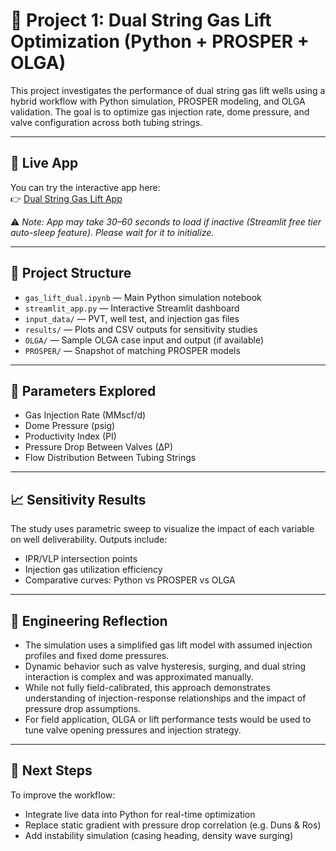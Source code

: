 # 🎯 Project 1: Dual String Gas Lift Optimization (Python + PROSPER + OLGA)

This project investigates the performance of dual string gas lift wells using a hybrid workflow with Python simulation, PROSPER modeling, and OLGA validation. The goal is to optimize gas injection rate, dome pressure, and valve configuration across both tubing strings.

---

## 🔗 Live App

You can try the interactive app here:  
👉 [Dual String Gas Lift App](https://petroleum-engineering-portfolio-hq3u8fq8zjk2xtdjvvonev.streamlit.app/)

⚠️ *Note: App may take 30–60 seconds to load if inactive (Streamlit free tier auto-sleep feature). Please wait for it to initialize.*

---

## 📂 Project Structure

- `gas_lift_dual.ipynb` — Main Python simulation notebook
- `streamlit_app.py` — Interactive Streamlit dashboard
- `input_data/` — PVT, well test, and injection gas files
- `results/` — Plots and CSV outputs for sensitivity studies
- `OLGA/` — Sample OLGA case input and output (if available)
- `PROSPER/` — Snapshot of matching PROSPER models

---

## 🧪 Parameters Explored

- Gas Injection Rate (MMscf/d)
- Dome Pressure (psig)
- Productivity Index (PI)
- Pressure Drop Between Valves (∆P)
- Flow Distribution Between Tubing Strings

---

## 📈 Sensitivity Results

The study uses parametric sweep to visualize the impact of each variable on well deliverability. Outputs include:

- IPR/VLP intersection points
- Injection gas utilization efficiency
- Comparative curves: Python vs PROSPER vs OLGA

---

## 🧠 Engineering Reflection

- The simulation uses a simplified gas lift model with assumed injection profiles and fixed dome pressures.  
- Dynamic behavior such as valve hysteresis, surging, and dual string interaction is complex and was approximated manually.  
- While not fully field-calibrated, this approach demonstrates understanding of injection-response relationships and the impact of pressure drop assumptions.  
- For field application, OLGA or lift performance tests would be used to tune valve opening pressures and injection strategy.

---

## 🔗 Next Steps

To improve the workflow:
- Integrate live data into Python for real-time optimization
- Replace static gradient with pressure drop correlation (e.g. Duns & Ros)
- Add instability simulation (casing heading, density wave surging)

